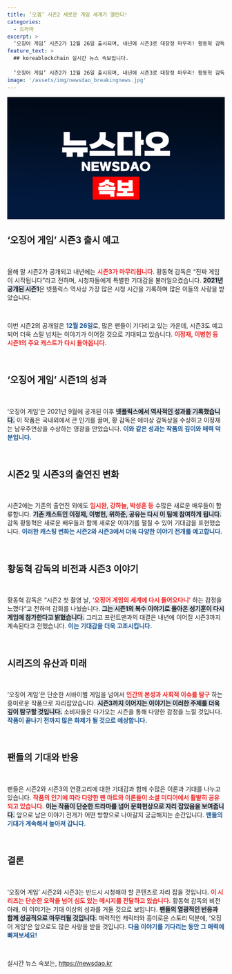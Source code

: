 ```yaml
---
title: ‘오겜’ 시즌2 새로운 게임 세계가 열린다!
categories:
  - 드라마
excerpt: >
  ‘오징어 게임’ 시즌2가 12월 26일 출시되며, 내년에 시즌3로 대장정 마무리! 황동혁 감독은 복수의 게임이 다시 시작될 것이라고 예고했다. 새로운 캐스트와 함께, 긴장감 넘치는 전개가 기다립니다!
feature_text: >
  ## koreablockchain 실시간 뉴스 속보입니다.

  ‘오징어 게임’ 시즌2가 12월 26일 출시되며, 내년에 시즌3로 대장정 마무리! 황동혁 감독은 복수의 게임이 다시 시작될 것이라고 예고했다. 새로운 캐스트와 함께, 긴장감 넘치는 전개가 기다립니다!
image: '/assets/img/newsdao_breakingnews.jpg'
---
```


<p><img src="/assets/img/newsdao_breakingnews.jpg" alt="koreablockchain 속보" /></p>

<h2 data-ke-size="size26">‘오징어 게임’ 시즌3 출시 예고</h2>

<p data-ke-size="size16">&nbsp;</p>

<p>올해 말 시즌2가 공개되고 내년에는 <b><span style="color: #ee2323;">시즌3가 마무리됩니다.</span></b> 황동혁 감독은 “진짜 게임이 시작됩니다”라고 전하며, 시청자들에게 특별한 기대감을 불러일으켰습니다. <b><span style="background-color: #21538527;">2021년 공개된 시즌1</span></b>은 넷플릭스 역사상 가장 많은 시청 시간을 기록하며 많은 이들의 사랑을 받았습니다. </p>

<p data-ke-size="size16">&nbsp;</p>

<p>이번 시즌2의 공개일은 <b><span style="color: #1a5490;">12월 26일</span></b>로, 많은 팬들이 기다리고 있는 가운데, 시즌3도 예고되어 더욱 스릴 넘치는 이야기가 이어질 것으로 기대되고 있습니다. <b><span style="color: #ee2323;">이정재, 이병헌 등 시즌1의 주요 캐스트가 다시 돌아옵니다.</span></b> </p>

<p data-ke-size="size16">&nbsp;</p>

<h2 data-ke-size="size26">‘오징어 게임’ 시즌1의 성과</h2>

<p data-ke-size="size16">&nbsp;</p>

<p>‘오징어 게임’은 2021년 9월에 공개된 이후 <b><span style="background-color: #21538527;">넷플릭스에서 역사적인 성과를 기록했습니다.</span></b> 이 작품은 국내외에서 큰 인기를 끌며, 황 감독은 에미상 감독상을 수상하고 이정재는 남우주연상을 수상하는 영광을 안았습니다. <b><span style="color: #1a5490;">이와 같은 성과는 작품의 깊이와 매력 덕분입니다.</span></b></p>

<p data-ke-size="size16">&nbsp;</p>

<h2 data-ke-size="size26">시즌2 및 시즌3의 출연진 변화</h2>

<p data-ke-size="size16">&nbsp;</p>

<p>시즌2에는 기존의 출연진 외에도 <b><span style="color: #ee2323;">임시완, 강하늘, 박성훈 등</span></b> 수많은 새로운 배우들이 합류합니다. <b><span style="background-color: #21538527;">기존 캐스트인 이정재, 이병헌, 위하준, 공유는 다시 이 팀에 참여하게 됩니다.</span></b> 감독 황동혁은 새로운 배우들과 함께 새로운 이야기를 펼칠 수 있어 기대감을 표현했습니다. <b><span style="color: #1a5490;">이러한 캐스팅 변화는 시즌2와 시즌3에서 더욱 다양한 이야기 전개를 예고합니다.</span></b></p>

<p data-ke-size="size16">&nbsp;</p>

<h2 data-ke-size="size26">황동혁 감독의 비전과 시즌3 이야기</h2>

<p data-ke-size="size16">&nbsp;</p>

<p>황동혁 감독은 “시즌2 첫 촬영 날, <b><span style="color: #ee2323;">‘오징어 게임의 세계에 다시 들어오다니’</span></b> 하는 감정을 느꼈다”고 전하며 감회를 나눴습니다. <b><span style="background-color: #21538527;">그는 시즌1의 복수 이야기로 돌아온 성기훈이 다시 게임에 참가한다고 밝혔습니다.</span></b> 그리고 프런트맨과의 대결은 내년에 이어질 시즌3까지 계속된다고 전했습니다. <b><span style="color: #1a5490;">이는 기대감을 더욱 고조시킵니다.</span></b></p>

<p data-ke-size="size16">&nbsp;</p>

<h2 data-ke-size="size26">시리즈의 유산과 미래</h2>

<p data-ke-size="size16">&nbsp;</p>

<p>‘오징어 게임’은 단순한 서바이벌 게임을 넘어서 <b><span style="color: #ee2323;">인간의 본성과 사회적 이슈를 탐구</span></b> 하는 흥미로운 작품으로 자리잡았습니다. <b><span style="background-color: #21538527;">시즌3까지 이어지는 이야기는 이러한 주제를 더욱 깊이 탐구할 것입니다.</span></b> 소비자들은 다가오는 시즌을 통해 다양한 감정을 느낄 것입니다. <b><span style="color: #1a5490;">작품이 끝나기 전까지 많은 화제가 될 것으로 예상합니다.</span></b></p>

<p data-ke-size="size16">&nbsp;</p>

<h2 data-ke-size="size26">팬들의 기대와 반응</h2>

<p data-ke-size="size16">&nbsp;</p>

<p>팬들은 시즌2와 시즌3의 연결고리에 대한 기대감과 함께 수많은 이론과 기대를 나누고 있습니다. <b><span style="color: #ee2323;">작품의 인기에 따라 다양한 팬 아트와 이론들이 소셜 미디어에서 활발히 공유되고 있습니다.</span></b> <b><span style="background-color: #21538527;">이는 작품이 단순한 드라마를 넘어 문화현상으로 자리 잡았음을 보여줍니다.</span></b> 앞으로 남은 이야기 전개가 어떤 방향으로 나아갈지 궁금해지는 순간입니다. <b><span style="color: #1a5490;">팬들의 기대가 계속해서 높아져 갑니다.</span></b></p>

<p data-ke-size="size16">&nbsp;</p>

<h2 data-ke-size="size26">결론</h2>

<p data-ke-size="size16">&nbsp;</p>

<p>‘오징어 게임’ 시즌2와 시즌3는 반드시 시청해야 할 콘텐츠로 자리 잡을 것입니다. <b><span style="color: #ee2323;">이 시리즈는 단순한 오락을 넘어 심도 있는 메시지를 전달하고 있습니다.</span></b> 황동혁 감독의 비전 아래, 이 이야기는 기대 이상의 성과를 거둘 것으로 보입니다. <b><span style="background-color: #21538527;">팬들의 열광적인 반응과 함께 성공적으로 마무리될 것입니다.</span></b> 매력적인 캐릭터와 흥미로운 스토리 덕분에, ‘오징어 게임’은 앞으로도 많은 사랑을 받을 것입니다. <b><span style="color: #1a5490;">다음 이야기를 기다리는 동안 그 매력에 빠져보세요!</span></b> </p>

<p data-ke-size="size16">&nbsp;</p>
실시간 뉴스 속보는, <a href="https://newsdao.kr" rel="dofollow">https://newsdao.kr</a>


